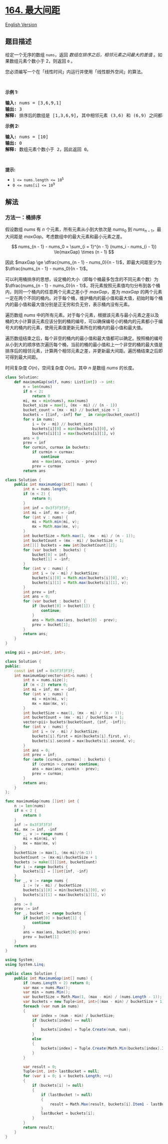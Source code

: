 # [164. 最大间距](https://leetcode.cn/problems/maximum-gap)

[English Version](/solution/0100-0199/0164.Maximum%20Gap/README_EN.md)

<!-- tags:数组,桶排序,基数排序,排序 -->

<!-- difficulty:中等 -->

## 题目描述

<!-- 这里写题目描述 -->

<p>给定一个无序的数组&nbsp;<code>nums</code>，返回 <em>数组在排序之后，相邻元素之间最大的差值</em> 。如果数组元素个数小于 2，则返回 <code>0</code> 。</p>

<p>您必须编写一个在「线性时间」内运行并使用「线性额外空间」的算法。</p>

<p>&nbsp;</p>

<p><strong>示例&nbsp;1:</strong></p>

<pre>
<strong>输入:</strong> nums = [3,6,9,1]
<strong>输出:</strong> 3
<strong>解释:</strong> 排序后的数组是 [1,3,6,9]<strong><em>, </em></strong>其中相邻元素 (3,6) 和 (6,9) 之间都存在最大差值 3。</pre>

<p><strong>示例&nbsp;2:</strong></p>

<pre>
<strong>输入:</strong> nums = [10]
<strong>输出:</strong> 0
<strong>解释:</strong> 数组元素个数小于 2，因此返回 0。</pre>

<p>&nbsp;</p>

<p><strong>提示:</strong></p>

<ul>
	<li><code>1 &lt;= nums.length &lt;= 10<sup>5</sup></code></li>
	<li><code>0 &lt;= nums[i] &lt;= 10<sup>9</sup></code></li>
</ul>

## 解法

### 方法一：桶排序

假设数组 $nums$ 有 $n$ 个元素，所有元素从小到大依次是 $nums_0$ 到 $nums_{n - 1}$，最大间距是 $maxGap$。考虑数组中的最大元素和最小元素之差。

$$
nums_{n - 1} - nums_0 = \sum_{i = 1}^{n - 1} (nums_i - nums_{i - 1}) \le{maxGap} \times (n - 1)
$$

因此 $maxGap \ge \dfrac{nums_{n - 1} - nums_0}{n - 1}$，即最大间距至少为 $\dfrac{nums_{n - 1} - nums_0}{n - 1}$。

可以利用桶排序的思想，设定桶的大小（即每个桶最多包含的不同元素个数）为 $\dfrac{nums_{n - 1} - nums_0}{n - 1}$，将元素按照元素值均匀分布到各个桶内，则同一个桶内的任意两个元素之差小于 ${maxGap}$，差为 ${maxGap}$ 的两个元素一定在两个不同的桶内。对于每个桶，维护桶内的最小值和最大值，初始时每个桶内的最小值和最大值分别是正无穷和负无穷，表示桶内没有元素。

遍历数组 ${nums}$ 中的所有元素。对于每个元素，根据该元素与最小元素之差以及桶的大小计算该元素应该分到的桶的编号，可以确保编号小的桶内的元素都小于编号大的桶内的元素，使用元素值更新元素所在的桶内的最小值和最大值。

遍历数组结束之后，每个非空的桶内的最小值和最大值都可以确定。按照桶的编号从小到大的顺序依次遍历每个桶，当前的桶的最小值和上一个非空的桶的最大值是排序后的相邻元素，计算两个相邻元素之差，并更新最大间距。遍历桶结束之后即可得到最大间距。

时间复杂度 $O(n)$，空间复杂度 $O(n)$。其中 $n$ 是数组 $nums$ 的长度。

<!-- tabs:start -->

```python
class Solution:
    def maximumGap(self, nums: List[int]) -> int:
        n = len(nums)
        if n < 2:
            return 0
        mi, mx = min(nums), max(nums)
        bucket_size = max(1, (mx - mi) // (n - 1))
        bucket_count = (mx - mi) // bucket_size + 1
        buckets = [[inf, -inf] for _ in range(bucket_count)]
        for v in nums:
            i = (v - mi) // bucket_size
            buckets[i][0] = min(buckets[i][0], v)
            buckets[i][1] = max(buckets[i][1], v)
        ans = 0
        prev = inf
        for curmin, curmax in buckets:
            if curmin > curmax:
                continue
            ans = max(ans, curmin - prev)
            prev = curmax
        return ans
```

```java
class Solution {
    public int maximumGap(int[] nums) {
        int n = nums.length;
        if (n < 2) {
            return 0;
        }
        int inf = 0x3f3f3f3f;
        int mi = inf, mx = -inf;
        for (int v : nums) {
            mi = Math.min(mi, v);
            mx = Math.max(mx, v);
        }
        int bucketSize = Math.max(1, (mx - mi) / (n - 1));
        int bucketCount = (mx - mi) / bucketSize + 1;
        int[][] buckets = new int[bucketCount][2];
        for (var bucket : buckets) {
            bucket[0] = inf;
            bucket[1] = -inf;
        }
        for (int v : nums) {
            int i = (v - mi) / bucketSize;
            buckets[i][0] = Math.min(buckets[i][0], v);
            buckets[i][1] = Math.max(buckets[i][1], v);
        }
        int prev = inf;
        int ans = 0;
        for (var bucket : buckets) {
            if (bucket[0] > bucket[1]) {
                continue;
            }
            ans = Math.max(ans, bucket[0] - prev);
            prev = bucket[1];
        }
        return ans;
    }
}
```

```cpp
using pii = pair<int, int>;

class Solution {
public:
    const int inf = 0x3f3f3f3f;
    int maximumGap(vector<int>& nums) {
        int n = nums.size();
        if (n < 2) return 0;
        int mi = inf, mx = -inf;
        for (int v : nums) {
            mi = min(mi, v);
            mx = max(mx, v);
        }
        int bucketSize = max(1, (mx - mi) / (n - 1));
        int bucketCount = (mx - mi) / bucketSize + 1;
        vector<pii> buckets(bucketCount, {inf, -inf});
        for (int v : nums) {
            int i = (v - mi) / bucketSize;
            buckets[i].first = min(buckets[i].first, v);
            buckets[i].second = max(buckets[i].second, v);
        }
        int ans = 0;
        int prev = inf;
        for (auto [curmin, curmax] : buckets) {
            if (curmin > curmax) continue;
            ans = max(ans, curmin - prev);
            prev = curmax;
        }
        return ans;
    }
};
```

```go
func maximumGap(nums []int) int {
	n := len(nums)
	if n < 2 {
		return 0
	}
	inf := 0x3f3f3f3f
	mi, mx := inf, -inf
	for _, v := range nums {
		mi = min(mi, v)
		mx = max(mx, v)
	}
	bucketSize := max(1, (mx-mi)/(n-1))
	bucketCount := (mx-mi)/bucketSize + 1
	buckets := make([][]int, bucketCount)
	for i := range buckets {
		buckets[i] = []int{inf, -inf}
	}
	for _, v := range nums {
		i := (v - mi) / bucketSize
		buckets[i][0] = min(buckets[i][0], v)
		buckets[i][1] = max(buckets[i][1], v)
	}
	ans := 0
	prev := inf
	for _, bucket := range buckets {
		if bucket[0] > bucket[1] {
			continue
		}
		ans = max(ans, bucket[0]-prev)
		prev = bucket[1]
	}
	return ans
}
```

```cs
using System;
using System.Linq;

public class Solution {
    public int MaximumGap(int[] nums) {
        if (nums.Length < 2) return 0;
        var max = nums.Max();
        var min = nums.Min();
        var bucketSize = Math.Max(1, (max - min) / (nums.Length - 1));
        var buckets = new Tuple<int, int>[(max - min) / bucketSize + 1];
        foreach (var num in nums)
        {
            var index = (num - min) / bucketSize;
            if (buckets[index] == null)
            {
                buckets[index] = Tuple.Create(num, num);
            }
            else
            {
                buckets[index] = Tuple.Create(Math.Min(buckets[index].Item1, num), Math.Max(buckets[index].Item2, num));
            }
        }

        var result = 0;
        Tuple<int, int> lastBucket = null;
        for (var i = 0; i < buckets.Length; ++i)
        {
            if (buckets[i] != null)
            {
                if (lastBucket != null)
                {
                    result = Math.Max(result, buckets[i].Item1 - lastBucket.Item2);
                }
                lastBucket = buckets[i];
            }
        }
        return result;
    }
}
```

<!-- tabs:end -->

<!-- end -->
